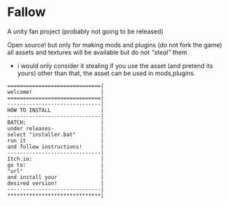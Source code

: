 # Fallow
A unity fan project (probably not going to be released)

Open source!
but only for making mods and plugins (do not fork the game)
all assets and textures will be available but do not *"steal"* them







* i would only consider it stealing if you use the asset (and pretend its yours) other than that, the asset can be used in mods,plugins.
```
==============================|
welcome!                      |
==============================|
------------------------------|
HOW TO INSTALL                |
------------------------------|
BATCH:                        |
under releases-               |
select "installer.bat"        |
run it                        |
and follow instructions!      |                       
------------------------------|
Itch.io:                      |
go to:                        |
"url"                         |
and install your              |
desired version!              |
------------------------------|
******************************|
```

